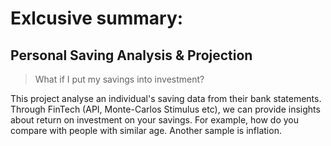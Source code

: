 # Exlcusive summary: 

## Personal Saving Analysis & Projection 

> What if I put my savings into investment?

This project analyse an individual's saving data from their bank statements. Through FinTech (API, Monte-Carlos Stimulus etc), we can provide insights about return on investment on your savings. For example, how do you compare with people with similar age. Another sample is inflation. 





